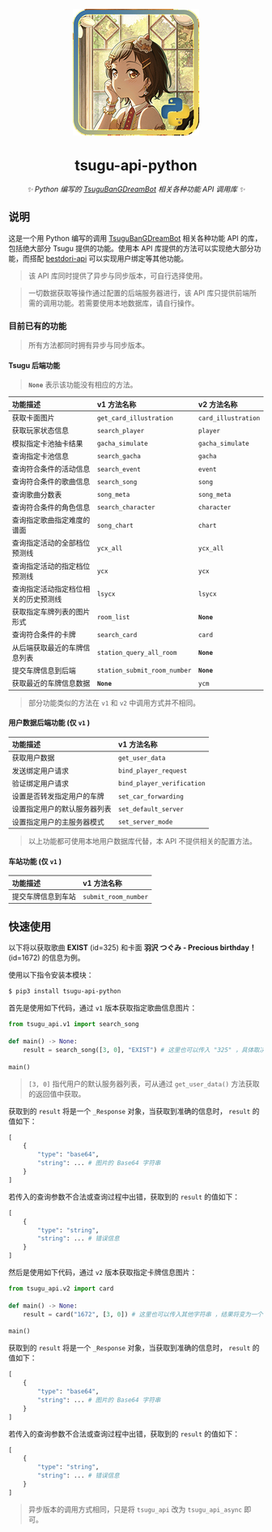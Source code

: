<div align="center">

![tsugu-api-ython logo](https://github.com/WindowsSov8forUs/tsugu-api-python/blob/main/logo.png)

# tsugu-api-python

_✨ Python 编写的 [TsuguBanGDreamBot](https://github.com/Yamamoto-2/tsugu-bangdream-bot?tab=readme-ov-file) 相关各种功能 API 调用库  ✨_

</div>

## 说明

这是一个用 Python 编写的调用 [TsuguBanGDreamBot](https://github.com/Yamamoto-2/tsugu-bangdream-bot?tab=readme-ov-file) 相关各种功能 API 的库，包括绝大部分 Tsugu 提供的功能。使用本 API 库提供的方法可以实现绝大部分功能，而搭配 [bestdori-api](https://github.com/WindowsSov8forUs/bestdori-api) 可以实现用户绑定等其他功能。

> 该 API 库同时提供了异步与同步版本，可自行选择使用。

> 一切数据获取等操作通过配置的后端服务器进行，该 API 库只提供前端所需的调用功能。若需要使用本地数据库，请自行操作。

### 目前已有的功能

> 所有方法都同时拥有异步与同步版本。

#### Tsugu 后端功能

> **`None`** 表示该功能没有相应的方法。

|功能描述|v1 方法名称|v2 方法名称|
|:------|:----------|:---------|
|获取卡面图片|`get_card_illustration`|`card_illustration`|
|获取玩家状态信息|`search_player`|`player`|
|模拟指定卡池抽卡结果|`gacha_simulate`|`gacha_simulate`|
|查询指定卡池信息|`search_gacha`|`gacha`|
|查询符合条件的活动信息|`search_event`|`event`|
|查询符合条件的歌曲信息|`search_song`|`song`|
|查询歌曲分数表|`song_meta`|`song_meta`|
|查询符合条件的角色信息|`search_character`|`character`|
|查询指定歌曲指定难度的谱面|`song_chart`|`chart`|
|查询指定活动的全部档位预测线|`ycx_all`|`ycx_all`|
|查询指定活动的指定档位预测线|`ycx`|`ycx`|
|查询指定活动指定档位相关的历史预测线|`lsycx`|`lsycx`|
|获取指定车牌列表的图片形式|`room_list`|**`None`**|
|查询符合条件的卡牌|`search_card`|`card`|
|从后端获取最近的车牌信息列表|`station_query_all_room`|**`None`**|
|提交车牌信息到后端|`station_submit_room_number`|**`None`**|
|获取最近的车牌信息数据|**`None`**|`ycm`|

> 部分功能类似的方法在 `v1` 和 `v2` 中调用方式并不相同。

#### 用户数据后端功能 (仅 `v1` )

|功能描述|v1 方法名称|
|:------|:----------|
获取用户数据|`get_user_data`|
发送绑定用户请求|`bind_player_request`|
验证绑定用户请求|`bind_player_verification`|
设置是否转发指定用户的车牌|`set_car_forwarding`|
设置指定用户的默认服务器列表|`set_default_server`|
设置指定用户的主服务器模式|`set_server_mode`|

> 以上功能都可使用本地用户数据库代替，本 API 不提供相关的配置方法。

#### 车站功能 (仅 `v1` )

|功能描述|v1 方法名称|
|:------|:----------|
|提交车牌信息到车站|`submit_room_number`|


## 快速使用

以下将以获取歌曲 **EXIST** (id=325) 和卡面 **羽沢 つぐみ - Precious birthday！** (id=1672) 的信息为例。

使用以下指令安装本模块：
```bash
$ pip3 install tsugu-api-python
```

首先是使用如下代码，通过 `v1` 版本获取指定歌曲信息图片：

```python
from tsugu_api.v1 import search_song

def main() -> None:
    result = search_song([3, 0], "EXIST") # 这里也可以传入 "325" ，具体取决于用户输入信息

main()
```

> `[3, 0]` 指代用户的默认服务器列表，可从通过 `get_user_data()` 方法获取的返回值中获取。

获取到的 `result` 将是一个 `_Response` 对象，当获取到准确的信息时， `result` 的值如下：

```python
[
    {
        "type": "base64",
        "string": ... # 图片的 Base64 字符串
    }
]
```

若传入的查询参数不合法或查询过程中出错，获取到的 `result` 的值如下：

```python
[
    {
        "type": "string",
        "string": ... # 错误信息
    }
]
```

然后是使用如下代码，通过 `v2` 版本获取指定卡牌信息图片：

```python
from tsugu_api.v2 import card

def main() -> None:
    result = card("1672", [3, 0]) # 这里也可以传入其他字符串 ，结果将变为一个符合参数的卡牌列表图片

main()
```

获取到的 `result` 将是一个 `_Response` 对象，当获取到准确的信息时， `result` 的值如下：

```python
[
    {
        "type": "base64",
        "string": ... # 图片的 Base64 字符串
    }
]
```

若传入的查询参数不合法或查询过程中出错，获取到的 `result` 的值如下：

```python
[
    {
        "type": "string",
        "string": ... # 错误信息
    }
]
```

> 异步版本的调用方式相同，只是将 `tsugu_api` 改为 `tsugu_api_async` 即可。
